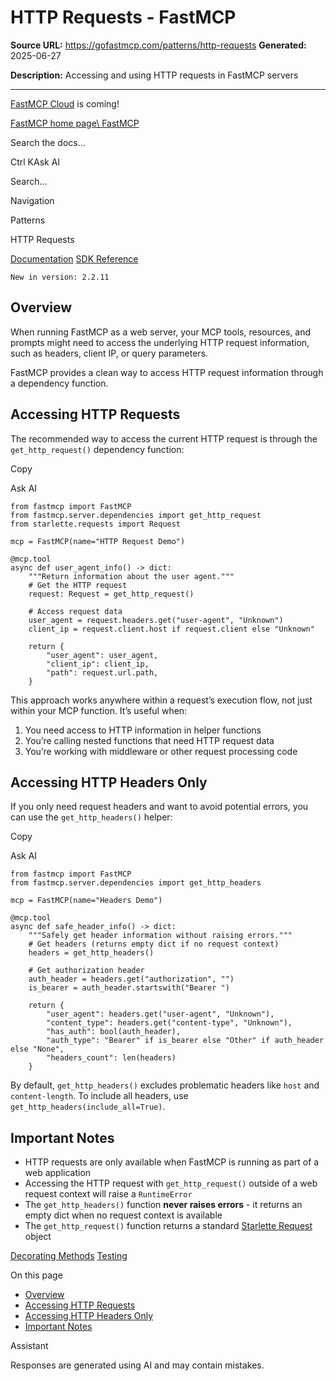# HTTP Requests - FastMCP

**Source URL:** https://gofastmcp.com/patterns/http-requests
**Generated:** 2025-06-27

**Description:** Accessing and using HTTP requests in FastMCP servers

---

[FastMCP Cloud](https://fastmcp.link/x0Kyhy2) is coming!

[FastMCP home page\\
FastMCP](https://gofastmcp.com/)

Search the docs...

Ctrl KAsk AI

Search...

Navigation

Patterns

HTTP Requests

[Documentation](https://gofastmcp.com/getting-started/welcome) [SDK Reference](https://gofastmcp.com/python-sdk/fastmcp-exceptions)

`New in version: 2.2.11`

## [​](https://gofastmcp.com/patterns/http-requests\#overview)  Overview

When running FastMCP as a web server, your MCP tools, resources, and prompts might need to access the underlying HTTP request information, such as headers, client IP, or query parameters.

FastMCP provides a clean way to access HTTP request information through a dependency function.

## [​](https://gofastmcp.com/patterns/http-requests\#accessing-http-requests)  Accessing HTTP Requests

The recommended way to access the current HTTP request is through the `get_http_request()` dependency function:

Copy

Ask AI

```
from fastmcp import FastMCP
from fastmcp.server.dependencies import get_http_request
from starlette.requests import Request

mcp = FastMCP(name="HTTP Request Demo")

@mcp.tool
async def user_agent_info() -> dict:
    """Return information about the user agent."""
    # Get the HTTP request
    request: Request = get_http_request()

    # Access request data
    user_agent = request.headers.get("user-agent", "Unknown")
    client_ip = request.client.host if request.client else "Unknown"

    return {
        "user_agent": user_agent,
        "client_ip": client_ip,
        "path": request.url.path,
    }

```

This approach works anywhere within a request’s execution flow, not just within your MCP function. It’s useful when:

1. You need access to HTTP information in helper functions
2. You’re calling nested functions that need HTTP request data
3. You’re working with middleware or other request processing code

## [​](https://gofastmcp.com/patterns/http-requests\#accessing-http-headers-only)  Accessing HTTP Headers Only

If you only need request headers and want to avoid potential errors, you can use the `get_http_headers()` helper:

Copy

Ask AI

```
from fastmcp import FastMCP
from fastmcp.server.dependencies import get_http_headers

mcp = FastMCP(name="Headers Demo")

@mcp.tool
async def safe_header_info() -> dict:
    """Safely get header information without raising errors."""
    # Get headers (returns empty dict if no request context)
    headers = get_http_headers()

    # Get authorization header
    auth_header = headers.get("authorization", "")
    is_bearer = auth_header.startswith("Bearer ")

    return {
        "user_agent": headers.get("user-agent", "Unknown"),
        "content_type": headers.get("content-type", "Unknown"),
        "has_auth": bool(auth_header),
        "auth_type": "Bearer" if is_bearer else "Other" if auth_header else "None",
        "headers_count": len(headers)
    }

```

By default, `get_http_headers()` excludes problematic headers like `host` and `content-length`. To include all headers, use `get_http_headers(include_all=True)`.

## [​](https://gofastmcp.com/patterns/http-requests\#important-notes)  Important Notes

- HTTP requests are only available when FastMCP is running as part of a web application
- Accessing the HTTP request with `get_http_request()` outside of a web request context will raise a `RuntimeError`
- The `get_http_headers()` function **never raises errors** \- it returns an empty dict when no request context is available
- The `get_http_request()` function returns a standard [Starlette Request](https://www.starlette.io/requests/) object

[Decorating Methods](https://gofastmcp.com/patterns/decorating-methods) [Testing](https://gofastmcp.com/patterns/testing)

On this page

- [Overview](https://gofastmcp.com/patterns/http-requests#overview)
- [Accessing HTTP Requests](https://gofastmcp.com/patterns/http-requests#accessing-http-requests)
- [Accessing HTTP Headers Only](https://gofastmcp.com/patterns/http-requests#accessing-http-headers-only)
- [Important Notes](https://gofastmcp.com/patterns/http-requests#important-notes)

Assistant

Responses are generated using AI and may contain mistakes.